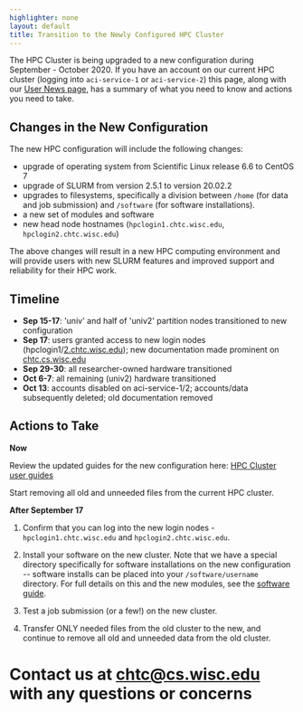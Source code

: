 ```yaml
---
highlighter: none
layout: default
title: Transition to the Newly Configured HPC Cluster
---
```


The HPC Cluster is being upgraded to a new configuration during September - October 2020. 
If you have an account on our current HPC cluster (logging into `aci-service-1` or 
`aci-service-2`) this page, along with our [User News page](/user-news), has 
a summary of what you need to know and actions you need to take. 

## Changes in the New Configuration

The new HPC configuration will include the following changes:
- upgrade of operating system from Scientific Linux release 6.6 to CentOS 7
- upgrade of SLURM from version 2.5.1 to version 20.02.2
- upgrades to filesystems, specifically a division between `/home` (for data and job 
submission) and `/software` (for software installations). 
- a new set of modules and software
- new head node hostnames (`hpclogin1.chtc.wisc.edu`, `hpclogin2.chtc.wisc.edu`)

The above changes will result in a new HPC computing environment
and will provide users with new SLURM features and improved support and reliability
for their HPC work.

## Timeline 

-   **Sep 15-17**: 'univ' and half of 'univ2' partition nodes transitioned to new configuration
-   **Sep 17**: users granted access to new login nodes (hpclogin1/[2.chtc.wisc.edu](http://2.chtc.wisc.edu)); new documentation made prominent on [chtc.cs.wisc.edu](http://chtc.cs.wisc.edu)
-   **Sep 29-30**: all researcher-owned hardware transitioned
-   **Oct 6-7**: all remaining (univ2) hardware transitioned
-   **Oct 13**: accounts disabled on aci-service-1/2; accounts/data subsequently deleted; old documentation removed

## Actions to Take

**Now**

Review the updated guides for the new configuration here: [HPC Cluster user guides](/hpc-overview)

Start removing all old and unneeded files from the current HPC cluster. 

**After September 17**

1. Confirm that you can log into the new login nodes - `hpclogin1.chtc.wisc.edu` and
`hpclogin2.chtc.wisc.edu`. 

2. Install your software on the new cluster. Note that we have a special directory 
specifically for software installations on the new configuration -- software installs 
can be placed into your `/software/username` directory. For full details on this and 
the new modules, see the [software guide](/hpc-software). 

3. Test a job submission (or a few!) on the new cluster. 

4. Transfer ONLY needed files from the old cluster to the new, and continue to remove 
all old and unneeded data from the old cluster. 

# Contact us at chtc@cs.wisc.edu with any questions or concerns




